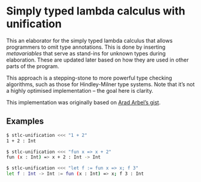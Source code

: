 # Simply typed lambda calculus with unification

This an elaborator for the simply typed lambda calculus that allows programmers
to omit type annotations. This is done by inserting _metavariables_ that serve
as stand-ins for unknown types during elaboration. These are updated later based
on how they are used in other parts of the program.

This approach is a stepping-stone to more powerful type checking algorithms,
such as those for Hindley-Milner type systems. Note that it’s not a highly
optimised implementation – the goal here is clarity.

This implementation was originally based on [Arad Arbel’s gist](https://gist.github.com/aradarbel10/837aa65d2f06ac6710c6fbe479909b4c).

## Examples

```sh
$ stlc-unification <<< "1 + 2"
1 + 2 : Int
```

```sh
$ stlc-unification <<< "fun x => x + 2"
fun (x : Int) => x + 2 : Int -> Int
```

```sh
$ stlc-unification <<< "let f := fun x => x; f 3"
let f : Int -> Int := fun (x : Int) => x; f 3 : Int
```
